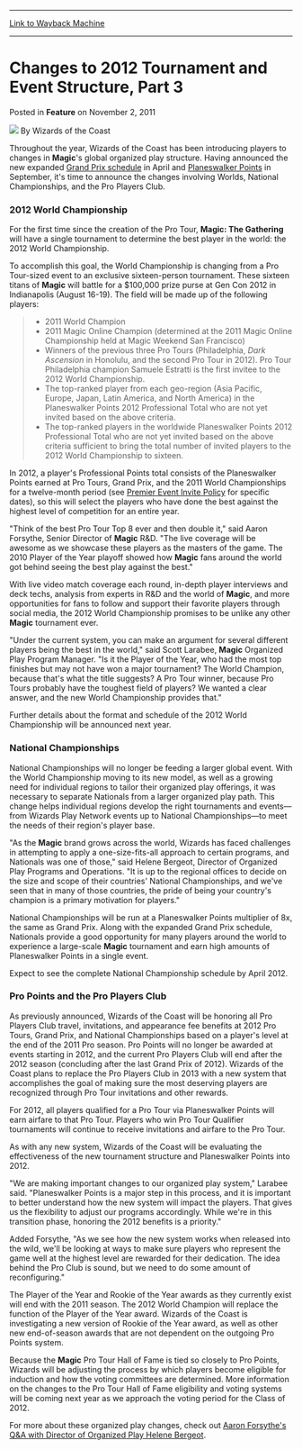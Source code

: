 
---
[Link to Wayback Machine](https://web.archive.org/web/20211209150619/https://magic.wizards.com/en/articles/archive/feature/changes-2012-tournament-and-event-structure-part-3-2011-11-02)

[_metadata_:wayback_url]:- "https://magic.wizards.com/en/articles/archive/feature/changes-2012-tournament-and-event-structure-part-3-2011-11-02"
[_metadata_:wayback_raw_url]:- "https://web.archive.org/web/20211209150619id_/https://magic.wizards.com/en/articles/archive/feature/changes-2012-tournament-and-event-structure-part-3-2011-11-02"
[_metadata_:wayback_capture_timestamp]:- "2021-12-09 15:06:19+00:00"
[_metadata_:description]:- "Throughout the year, Wizards of the Coast has been introducing players to changes in Magic's global organized play structure."
[_metadata_:generator]:- "Drupal 7 (http://drupal.org)"
[_metadata_:publish_date]:- "2011-11-02"
---


Changes to 2012 Tournament and Event Structure, Part 3
======================================================



 Posted in **Feature**
 on November 2, 2011 






![](https://media.magic.wizards.com/styles/auth_small/public/images/person/wizards_author.jpg)
By Wizards of the Coast











Throughout the year, Wizards of the Coast has been introducing players to changes in **Magic**'s global organized play structure. Having announced the new expanded [Grand Prix schedule](/en/node/658291) in April and [Planeswalker Points](/en/node/681001) in September, it's time to announce the changes involving Worlds, National Championships, and the Pro Players Club.

### 2012 World Championship

For the first time since the creation of the Pro Tour, **Magic: The Gathering** will have a single tournament to determine the best player in the world: the 2012 World Championship.

To accomplish this goal, the World Championship is changing from a Pro Tour-sized event to an exclusive sixteen-person tournament. These sixteen titans of **Magic** will battle for a $100,000 prize purse at Gen Con 2012 in Indianapolis (August 16-19). The field will be made up of the following players:


> 
> * 2011 World Champion
> * 2011 Magic Online Champion (determined at the 2011 Magic Online Championship held at Magic Weekend San Francisco)
> * Winners of the previous three Pro Tours (Philadelphia, *Dark Ascension* in Honolulu, and the second Pro Tour in 2012). Pro Tour Philadelphia champion Samuele Estratti is the first invitee to the 2012 World Championship.
> * The top-ranked player from each geo-region (Asia Pacific, Europe, Japan, Latin America, and North America) in the Planeswalker Points 2012 Professional Total who are not yet invited based on the above criteria.
> * The top-ranked players in the worldwide Planeswalker Points 2012 Professional Total who are not yet invited based on the above criteria sufficient to bring the total number of invited players to the 2012 World Championship to sixteen.
> 

In 2012, a player's Professional Points total consists of the Planeswalker Points earned at Pro Tours, Grand Prix, and the 2011 World Championships for a twelve-month period (see [Premier Event Invite Policy](http://www.wizards.com/wpn/Document.aspx?x=Magic_The_Gathering_Premier_Event_Invitation_Policy) for specific dates), so this will select the players who have done the best against the highest level of competition for an entire year.

"Think of the best Pro Tour Top 8 ever and then double it," said Aaron Forsythe, Senior Director of **Magic** R&D. "The live coverage will be awesome as we showcase these players as the masters of the game. The 2010 Player of the Year playoff showed how **Magic** fans around the world got behind seeing the best play against the best."

With live video match coverage each round, in-depth player interviews and deck techs, analysis from experts in R&D and the world of **Magic**, and more opportunities for fans to follow and support their favorite players through social media, the 2012 World Championship promises to be unlike any other **Magic** tournament ever.

"Under the current system, you can make an argument for several different players being the best in the world," said Scott Larabee, **Magic** Organized Play Program Manager. "Is it the Player of the Year, who had the most top finishes but may not have won a major tournament? The World Champion, because that's what the title suggests? A Pro Tour winner, because Pro Tours probably have the toughest field of players? We wanted a clear answer, and the new World Championship provides that."

Further details about the format and schedule of the 2012 World Championship will be announced next year.

### National Championships

National Championships will no longer be feeding a larger global event. With the World Championship moving to its new model, as well as a growing need for individual regions to tailor their organized play offerings, it was necessary to separate Nationals from a larger organized play path. This change helps individual regions develop the right tournaments and events—from Wizards Play Network events up to National Championships—to meet the needs of their region's player base.

"As the **Magic** brand grows across the world, Wizards has faced challenges in attempting to apply a one-size-fits-all approach to certain programs, and Nationals was one of those," said Helene Bergeot, Director of Organized Play Programs and Operations. "It is up to the regional offices to decide on the size and scope of their countries' National Championships, and we've seen that in many of those countries, the pride of being your country's champion is a primary motivation for players."

National Championships will be run at a Planeswalker Points multiplier of 8x, the same as Grand Prix. Along with the expanded Grand Prix schedule, Nationals provide a good opportunity for many players around the world to experience a large-scale **Magic** tournament and earn high amounts of Planeswalker Points in a single event.

Expect to see the complete National Championship schedule by April 2012.

### Pro Points and the Pro Players Club

As previously announced, Wizards of the Coast will be honoring all Pro Players Club travel, invitations, and appearance fee benefits at 2012 Pro Tours, Grand Prix, and National Championships based on a player's level at the end of the 2011 Pro season. Pro Points will no longer be awarded at events starting in 2012, and the current Pro Players Club will end after the 2012 season (concluding after the last Grand Prix of 2012). Wizards of the Coast plans to replace the Pro Players Club in 2013 with a new system that accomplishes the goal of making sure the most deserving players are recognized through Pro Tour invitations and other rewards.

For 2012, all players qualified for a Pro Tour via Planeswalker Points will earn airfare to that Pro Tour. Players who win Pro Tour Qualifier tournaments will continue to receive invitations and airfare to the Pro Tour.

As with any new system, Wizards of the Coast will be evaluating the effectiveness of the new tournament structure and Planeswalker Points into 2012.

"We are making important changes to our organized play system," Larabee said. "Planeswalker Points is a major step in this process, and it is important to better understand how the new system will impact the players. That gives us the flexibility to adjust our programs accordingly. While we're in this transition phase, honoring the 2012 benefits is a priority."

Added Forsythe, "As we see how the new system works when released into the wild, we'll be looking at ways to make sure players who represent the game well at the highest level are rewarded for their dedication. The idea behind the Pro Club is sound, but we need to do some amount of reconfiguring."

The Player of the Year and Rookie of the Year awards as they currently exist will end with the 2011 season. The 2012 World Champion will replace the function of the Player of the Year award. Wizards of the Coast is investigating a new version of Rookie of the Year award, as well as other new end-of-season awards that are not dependent on the outgoing Pro Points system.

Because the **Magic** Pro Tour Hall of Fame is tied so closely to Pro Points, Wizards will be adjusting the process by which players become eligible for induction and how the voting committees are determined. More information on the changes to the Pro Tour Hall of Fame eligibility and voting systems will be coming next year as we approach the voting period for the Class of 2012.

For more about these organized play changes, check out [Aaron Forsythe's Q&A with Director of Organized Play Helene Bergeot](http://www.wizards.com/magic/magazine/article.aspx?x=mtg/daily/feature/167b). 







